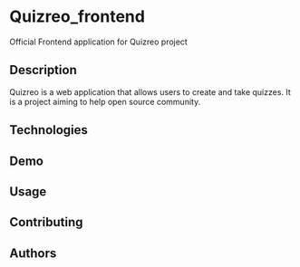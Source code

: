 # Quizreo_frontend

Official Frontend application for Quizreo project

## Description

Quizreo is a web application that allows users to create and take quizzes. It is a project aiming to help open source community.

## Technologies

## Demo

## Usage

## Contributing

## Authors
